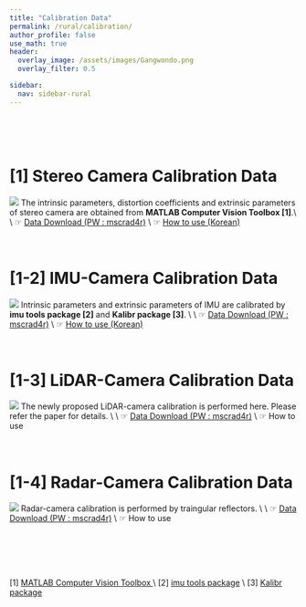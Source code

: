 ```yaml
---
title: "Calibration Data"
permalink: /rural/calibration/
author_profile: false
use_math: true
header:
  overlay_image: /assets/images/Gangwondo.png
  overlay_filter: 0.5

sidebar:
  nav: sidebar-rural
---
```


<br/>
<br/>
<br/>



# [1] Stereo Camera Calibration Data
![ ](https://drive.google.com/uc?id=153hTy3xDSnDw4dY-KQXW5_k0QobDeSTb)
The intrinsic parameters, distortion coefficients and extrinsic parameters of stereo camera are obtained from **MATLAB Computer Vision Toolbox [1]**.\\
\\
☞ [Data Download (PW : mscrad4r)](http://gofile.me/70cMI/awpUnozKr) \\
☞ [How to use (Korean)](https://blog.naver.com/iphone7743/222784779485)
<br/>
<br/>
<br/>

# [1-2] IMU-Camera Calibration Data
![ ](https://drive.google.com/uc?id=10ebEo-mdJjBeg5d5OuEboWfANMEkS6q3)
Intrinsic parameters and extrinsic parameters of IMU are calibrated by **imu tools package [2]** and **Kalibr package [3]**. \\
\\
☞ [Data Download (PW : mscrad4r)](http://gofile.me/70cMI/SQyjDd7Oa) \\
☞ [How to use (Korean)](https://blog.naver.com/iphone7743/222791696217)
<br/>
<br/>
<br/>

# [1-3] LiDAR-Camera Calibration Data
![ ](https://drive.google.com/uc?id=1So0WXuOtjx8rKoVFhy5E2UD7fXIlFbtb)
The newly proposed LiDAR-camera calibration is performed here. Please refer the paper for details.  \\
\\
☞ [Data Download (PW : mscrad4r)](http://gofile.me/70cMI/Sdew7MEIQ) \\
☞ How to use 
<br/>
<br/>
<br/>

# [1-4] Radar-Camera Calibration Data
![ ](https://drive.google.com/uc?id=1jZxLPbiJeFPDt_42_2tjpRtA8iHddWGf)
Radar-camera calibration is performed by traingular reflectors. \\
\\
☞ [Data Download (PW : mscrad4r)](http://gofile.me/70cMI/ErE15OoPr) \\
☞ How to use 




<br/>
<br/>
<br/>
<br/>

[1] [MATLAB Computer Vision Toolbox ](https://kr.mathworks.com/help/vision/ug/camera-calibration.html) \\
[2] [imu tools package](https://github.com/gaowenliang/imu_utils) \\
[3] [Kalibr package](https://github.com/ethz-asl/kalibr/wiki)

<br/>
<br/>
